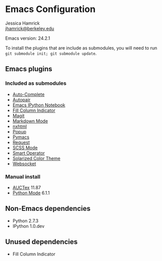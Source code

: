 # Emacs Configuration

Jessica Hamrick        
jhamrick@berkeley.edu

Emacs version: 24.2.1

To install the plugins that are include as submodules, you will need
to run `git submodule init; git submodule update`.

## Emacs plugins

### Included as submodules

* [Auto-Complete](https://github.com/auto-complete/auto-complete)
* [Autopair](https://github.com/capitaomorte/autopair)
* [Emacs IPython Notebook](https://github.com/tkf/emacs-ipython-notebook)
* [Fill Column Indicator](https://github.com/alpaker/Fill-Column-Indicator)
* [Magit](https://github.com/magit/magit)
* [Markdown Mode](http://jblevins.org/projects/markdown-mode/)
* [nxhtml](https://github.com/emacsmirror/nxhtml)
* [Popup](https://github.com/auto-complete/popup-el)
* [Pymacs](https://github.com/pinard/Pymacs)
* [Request](https://github.com/tkf/emacs-request)
* [SCSS Mode](https://github.com/antonj/scss-mode/)
* [Smart Operator](https://github.com/xwl/smart-operator)
* [Solarized Color Theme](https://github.com/sellout/emacs-color-theme-solarized)
* [Websocket](https://github.com/ahyatt/emacs-websocket)

### Manual install

* [AUCTex](http://www.gnu.org/software/auctex/download.html) 11.87
* [Python Mode](https://launchpad.net/python-mode/) 6.1.1

## Non-Emacs dependencies

* Python 2.7.3
* IPython 1.0.dev

## Unused dependencies

* Fill Column Indicator
